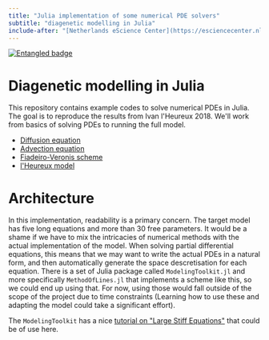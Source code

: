 ```yaml
---
title: "Julia implementation of some numerical PDE solvers"
subtitle: "diagenetic modelling in Julia"
include-after: "[Netherlands eScience Center](https://esciencecenter.nl) and [Utrecht University, faculty of geosciences](https://www.uu.nl/organisatie/faculteit-geowetenschappen)"
---
```


[![Entangled badge](https://img.shields.io/badge/entangled-Use%20the%20source!-%2300aeff)](https://entangled.github.io/)

# Diagenetic modelling in Julia
This repository contains example codes to solve numerical PDEs in Julia. The goal is to reproduce the results from Ivan l'Heureux 2018. We'll work from basics of solving PDEs to running the full model.

- [Diffusion equation](./diffusion.html)
- [Advection equation](./upwind-scheme.html)
- [Fiadeiro-Veronis scheme](./fiadeiro-veronis.html)
- [l'Heureux model](./lheureux-model.html)

# Architecture
In this implementation, readability is a primary concern. The target model has five long equations and more than 30 free parameters. It would be a shame if we have to mix the intricacies of numerical methods with the actual implementation of the model. When solving partial differential equations, this means that we may want to write the actual PDEs in a natural form, and then automatically generate the space descretisation for each equation. There is a set of Julia package called `ModelingToolkit.jl` and more specifically `MethodOfLines.jl` that implements a scheme like this, so we could end up using that. For now, using those would fall outside of the scope of the project due to time constraints (Learning how to use these and adapting the model could take a significant effort).

The `ModelingToolkit` has a nice [tutorial on "Large Stiff Equations"](https://docs.sciml.ai/DiffEqDocs/stable/tutorials/advanced_ode_example/) that could be of use here.
